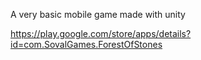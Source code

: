 A very basic mobile game made with unity

https://play.google.com/store/apps/details?id=com.SovalGames.ForestOfStones
